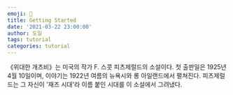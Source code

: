 ```yaml
---
emoji: 🧢
title: Getting Started
date: '2021-03-22 23:00:00'
author: 도일
tags: tutorial
categories: tutorial
---
```


《위대한 개츠비》는 미국의 작가 F. 스콧 피츠제럴드의 소설이다. 첫 출판일은 1925년 4월 10일이며, 이야기는 1922년 여름의 뉴욕시와 롱 아일랜드에서 펼쳐진다. 피츠제럴드는 그 자신이 '재즈 시대'라 이름 붙인 시대를 이 소설에서 그려냈다.